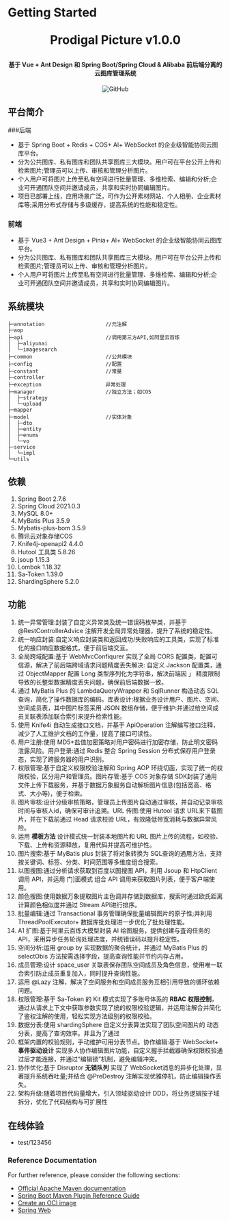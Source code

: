 # Getting Started
<p align="center">

[//]: # (	<img alt="logo" src="https://oscimg.oschina.net/oscnet/up-b99b286755aef70355a7084753f89cdb7c9.png">)
</p>
<h1 align="center" style="margin: 30px 0 30px; font-weight: bold;">Prodigal Picture v1.0.0</h1>
<h4 align="center">基于 Vue + Ant Design  和 Spring Boot/Spring Cloud & Alibaba 前后端分离的云图库管理系统</h4>
<p align="center">
    <a><img alt="GitHub" src="https://img.shields.io/github/contributors/StarsTears/prodigal-picture"></a>
</p>

## 平台简介
###后端
* 基于 Spring Boot + Redis + COS+ Al+ WebSocket 的企业级智能协同云图库平台。
* 分为公共图库、私有图库和团队共享图库三大模块。用户可在平台公开上传和检索图片;管理员可以上传、审核和管理分析图片。
* 个人用户可将图片上传至私有空间进行批量管理、多维检索、编辑和分析;企业可开通团队空间并邀请成员，共享和实时协同编辑图片。
* 项目已部署上线，应用场景广泛，可作为公开素材网站、个人相册、企业素材库等;采用分布式存储与多级缓存，提高系统的性能和稳定性。
### 前端
* 基于 Vue3 + Ant Design + Pinia+ Al+ WebSocket 的企业级智能协同云图库平台。 
* 分为公共图库、私有图库和团队共享图库三大模块。用户可在平台公开上传和检索图片;管理员可以上传、审核和管理分析图片。
* 个人用户可将图片上传至私有空间进行批量管理、多维检索、编辑和分析;企业可开通团队空间并邀请成员，共享和实时协同编辑图片。

## 系统模块

~~~
├─annotation                    //元注解
├─aop      
├─api                           //调用第三方API,如阿里云百炼
│  ├─aliyunai
│  └─imagesearch
├─common                        //公共模块
├─config                        //配置
├─constant                      //常量
├─controller    
├─exception                     异常处理
├─manager                       //独立方法；如COS
│  ├─strategy
│  └─upload
├─mapper
├─model                         //实体对象
│  ├─dto
│  ├─entity
│  ├─enums
│  └─vo
├─service
│  └─impl
└─utils
~~~
## 依赖
1. Spring Boot 2.7.6
2. Spring Cloud 2021.0.3
3. MySQL 8.0+
4. MyBatis Plus 3.5.9
5. Mybatis-plus-bom  3.5.9
6. 腾讯云对象存储COS
7. Knife4j-openapi2  4.4.0
8. Hutool 工具类  5.8.26
9. jsoup  1.15.3
10. Lombok 1.18.32
11. Sa-Token 1.39.0
12. ShardingSphere 5.2.0


## 功能
1. 统一异常管理:封装了自定义异常类及统一错误码枚举类，并基于 @RestControllerAdvice 注解开发全局异常处理器，提升了系统的稳定性。
2. 统一响应封装:自定义响应封装类和返回成功/失败响应的工具类，实现了标准化的接口响应数据格式，便于前后端交亘。
3. 全局跨域配置:基于 WebMvcConfiqurer 实现了全局 CORS 配置类，配置可信源，解决了前后端跨域请求问题精度丢失解决:
    自定义 Jackson 配置类，通过 ObjectMapper 配置 Long 类型序列化为字符串，解决前端因 」 精度限制导致的长整型数据精度丢失问题，确保前后端数据一致。
4. 通过 MyBatis Plus 的 LambdaQueryWrapper 和 SqlRunner 构造动态 SQL 查询，简化了操作数据库的编码。库表设计:根据业务设计用户、图片、空间、空间成员表，其中图片标签采用 JSON 数组存储，便于维护:并通过给空间成员关联表添加联合索引来提升检索性能。
5. 使用 Knife4i 自动生成接口文档，并基于 ApiOperation 注解编写接口注释，减少了人工维护文档的工作量，提高了接口可读性。
6. 用户注册:使用 MD5+盐值加密策略对用户密码进行加密存储，防止明文密码泄露风险。用户登录:通过 Redis 整合 Spring Session 分布式保存用户登录态，实现了跨服务器的用户识别。
7. 权限管理:基于自定义权限校验注解和 Spring AOP 环绕切面，实现了统一的权限校验，区分用户和管理员。图片存管:基于 COS 对象存储 SDK封装了通用文件上传下载服务，并基于数据万象服务自动解析图片信息(包括宽高、格式、大小等)，便于检索。
8. 图片审核:设计分级审核策略，管理员上传图片自动通过审核，并自动记录审核时间与审核人id，确保可审计追溯。URL 传图:使用 Hutool 请求 URL来下载图片，并在下载前通过 Head 请求校验 URL，有效隆低带宽消耗与数据异常风险。
9. 运用 **模板方法** 设计模式统一封装本地图片和 URL 图片上传的流程，如校验、下载、上传和资源释放，复用代码并提高可维护性。
10. 图片搜索:基于 MyBatis plus 封装了将对象转换为 SQL查询的通用方法，支持按关键词、标签、分类、时间范围等多维度组合搜索。
11. 以图搜图:通过分析请求获取到百度以图搜图 API，利用 Jsoup 和 HtpClient 调用 API，并运用 门]面模式 组合 API 调用来获取图片列表，便于客户端使用。 
12. 颜色搜图:使用数据万象提取图片主色调并存储到数据库，搜索时通过欧氏距离计算颜色相似度并通过 Stream API进行排序。 
13. 批量编辑:通过 Transactional 事务管理确保批量编辑图片的原子性;并利用 ThreadPoolExecutor+ 数据库批处理进一步优化了批处理性能。 
14. A1 扩图:基于阿里云百炼大模型封装 AI 绘图服务，提供创建与査询任务的 API，采用异步任务轮询处理进度，并统错误码以提升稳定性。 
15. 空间分析:运用 group by 实现数据的聚合统计，并通过 MyBatis Plus 的 selectObis 方法按需选择字段，提高查询性能并节约内存占用。 
16. 成员管理:设计 space_user 关联表保存团队空间成员及角色信息，使用唯一联合索引防止成员重复加入，同时提升查询性能。 
17. 运用 @Lazy 注解，解决了空间服务和空间成员服务互相引用导致的循环依赖问题。
18. 权限管理:基于 Sa-Token 的 Kit 模式实现了多账号体系的 **RBAC 权限控制**，通过从请求上下文中获取参数实现了统的权限校验逻辑，并运用注解合并简化了鉴权注解的使用，轻松实现方法级别的权限校验。
19. 数据分表:使用 shardingSphere 自定义分表算法实现了团队空间图片的 动态分表，提高了查询效率。并且为了通过 
20. 框架内置的校验规则，手动维护可用分表节点。协作编辑:基于 WebSocket+ **事件驱动设计** 实现多人协作编辑图片功能，自定义握手拦截器确保权限校验通过后才能连接，并通过“编辑锁”机制，避免编辑冲突。
21. 协作优化:基于 Disruptor **无锁队列** 实现了 WebSocket消息的异步化处理，显著提升系统吞吐量;并结合 @PreDestroy 注解实现优雅停机，防止编辑操作丢失。 
22. 架构升级:随着项目代码量增大，引入领域驱动设计 DDD，将业务逻辑按子域拆分，优化了代码结构与可扩展性
## 在线体验

- test/123456

### Reference Documentation
For further reference, please consider the following sections:

* [Official Apache Maven documentation](https://maven.apache.org/guides/index.html)
* [Spring Boot Maven Plugin Reference Guide](https://docs.spring.io/spring-boot/docs/2.7.6/maven-plugin/reference/html/)
* [Create an OCI image](https://docs.spring.io/spring-boot/docs/2.7.6/maven-plugin/reference/html/#build-image)
* [Spring Web](https://docs.spring.io/spring-boot/docs/2.7.6/reference/htmlsingle/#web)
